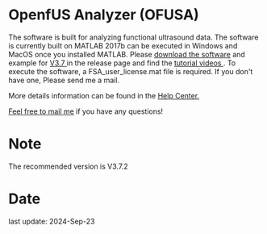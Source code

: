 # OpenfUS Analyzer (OFUSA)

The software is built for analyzing functional ultrasound data. The software is currently built on MATLAB 2017b can be executed in Windows and MacOS once you installed MATLAB. Please <a href="https://github.com/YunAnGitHub/fUSIAnalyzer/tags"> download the software</a> and example for <a href="https://github.com/YunAnGitHub/fUSIAnalyzer/releases/tag/Example_V3.5"> V3.7 </a> in the release page and find the <a href="https://www.youtube.com/playlist?list=PL93HKOLmIO_cK9zdETniLOAj49CIWAb20"> tutorial videos </a>. To execute the software, a FSA_user_license.mat file is required. If you don't have one, Please send me a mail.

More details information can be found in the <a href="https://www.notion.so/openfus/OpenfUS-Analyzer-Help-Center-fec9cf928efc4e0eb257e0f24c29b992?pvs=4"> Help Center. 


Feel free to <A HREF="mailto:yun-an.huang@nerf.be">mail me</A>  if you have any questions!



# Note 

The recommended version is V3.7.2  


# Date
last update: 2024-Sep-23
